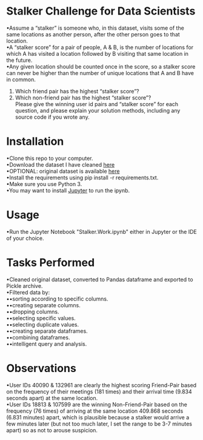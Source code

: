 # Stalker Challenge for Data Scientists
•Assume a “stalker” is someone who, in this dataset, visits some of the same locations as another person, after the other person goes to that location.  
•A “stalker score” for a pair of people, A & B, is the number of locations for which A has visited a location followed by B visiting that same location in the future.  
•Any given location should be counted once in the score, so a stalker score can never be higher than the number of unique locations that A and B have in common.  
1. Which friend pair has the highest “stalker score”?  
2. Which non-friend pair has the highest “stalker score”?  
Please give the winning user id pairs and “stalker score” for each question, and please explain your solution methods, including any source code if you wrote any.

# Installation
•Clone this repo to your computer.  
•Download the dataset I have cleaned [here](https://www.dropbox.com/s/3gkszy08mfoq43q/Stalk_Cleanest_v3.pickle?dl=0)  
•OPTIONAL: original dataset is available [here](https://snap.stanford.edu/data/loc-gowalla.html)  
•Install the requirements using pip install -r requirements.txt.  
•Make sure you use Python 3.  
•You may want to install [Jupyter](http://jupyter.org/install) to run the ipynb.

# Usage
•Run the Jupyter Notebook "Stalker.Work.ipynb" either in Jupyter or the IDE of your choice.

# Tasks Performed
•Cleaned original dataset, converted to Pandas dataframe and exported to Pickle archive.  
•Filtered data by:  
••sorting according to specific columns.  
••creating separate columns.  
••dropping columns.  
••selecting specific values.  
••selecting duplicate values.  
••creating separate dataframes.  
••combining dataframes.  
••intelligent query and analysis.

# Observations
•User IDs 40090 & 132961 are clearly the highest scoring Friend-Pair based on the frequency of their meetings (181 times) and their arrival time (9.834 seconds apart) at the same location.  
•User IDs 18813 & 107599 are the winning Non-Friend-Pair based on the frequency (76 times) of arriving at the same location 409.868 seconds (6.831 minutes) apart, which is plausible because a stalker would arrive a few minutes later (but not too much later, I set the range to be 3-7 minutes apart) so as not to arouse suspicion.


